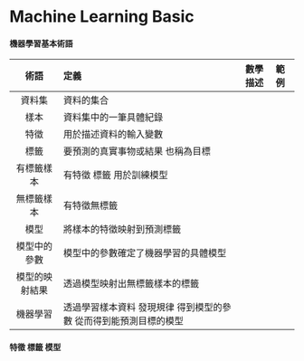 # Machine Learning Basic

#### 機器學習基本術語
|      術語      | 定義                                                              | 數學描述 | 範例 |
|:--------------:|:----------------------------------------------------------------- |:--------:|:---- |
|     資料集     | 資料的集合                                                        |          |      |
|      樣本      | 資料集中的一筆具體紀錄                                            |          |      |
|      特徵      | 用於描述資料的輸入變數                                            |          |      |
|      標籤      | 要預測的真實事物或結果 也稱為目標                                 |          |      |
|   有標籤樣本   | 有特徵 標籤 用於訓練模型                                          |          |      |
|   無標籤樣本   | 有特徵無標籤                                                      |          |      |
|      模型      | 將樣本的特徵映射到預測標籤                                        |          |      |
|  模型中的參數  | 模型中的參數確定了機器學習的具體模型                              |          |      |
| 模型的映射結果 | 透過模型映射出無標籤樣本的標籤                                    |          |      |
|    機器學習    | 透過學習樣本資料 發現規律 得到模型的參數 從而得到能預測目標的模型 |          |      |



#### 特徵 標籤 模型





